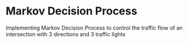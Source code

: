# Markov Decision Process
Implementing Markov Decision Process to control the traffic flow of an intersection with 3 directions and 3 traffic lights
